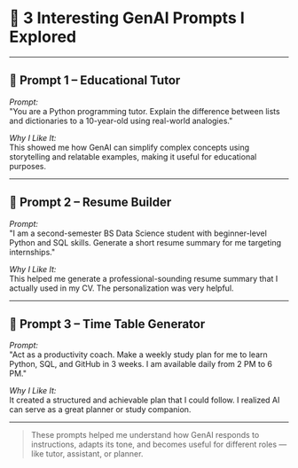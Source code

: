 # 🤖 3 Interesting GenAI Prompts I Explored

---

## 🔹 Prompt 1 – Educational Tutor

*Prompt:*  
"You are a Python programming tutor. Explain the difference between lists and dictionaries to a 10-year-old using real-world analogies."

*Why I Like It:*  
This showed me how GenAI can simplify complex concepts using storytelling and relatable examples, making it useful for educational purposes.

---

## 🔹 Prompt 2 – Resume Builder

*Prompt:*  
"I am a second-semester BS Data Science student with beginner-level Python and SQL skills. Generate a short resume summary for me targeting internships."

*Why I Like It:*  
This helped me generate a professional-sounding resume summary that I actually used in my CV. The personalization was very helpful.

---

## 🔹 Prompt 3 – Time Table Generator

*Prompt:*  
"Act as a productivity coach. Make a weekly study plan for me to learn Python, SQL, and GitHub in 3 weeks. I am available daily from 2 PM to 6 PM."

*Why I Like It:*  
It created a structured and achievable plan that I could follow. I realized AI can serve as a great planner or study companion.

---

> These prompts helped me understand how GenAI responds to instructions, adapts its tone, and becomes useful for different roles — like tutor, assistant, or planner.
